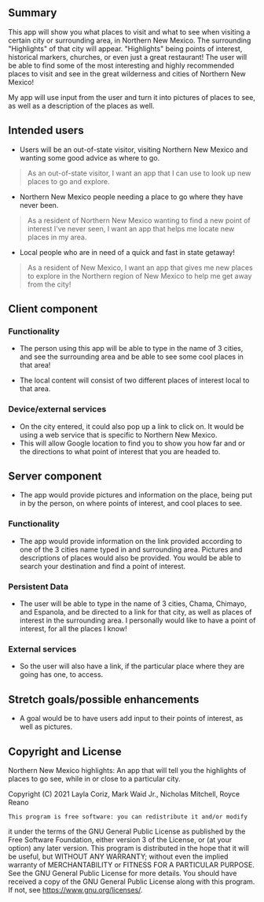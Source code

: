 ## Summary

This app will show you what places to visit and what to see when visiting a certain city or surrounding area, in Northern New Mexico.
The surrounding "Highlights" of that city will appear. "Highlights" being points of interest, historical markers, churches,
or even just a great restaurant! The user will be able to find some of the most interesting and highly recommended
places to visit and see in the great wilderness and cities of Northern New Mexico! 

My app will use input from the user and turn it into pictures of places to see, as well as a description of the places as well.


## Intended users

* Users will be an out-of-state visitor, visiting Northern New Mexico and wanting some good advice as where to go.
> As an out-of-state visitor, I want an app that I can use to look up new places to go and explore. 

* Northern New Mexico people needing a place to go where they have never been.
> As a resident of Northern New Mexico wanting to find a new point of interest I've never seen, I want an app that helps me locate new places in my area.

* Local people who are in need of a quick and fast in state getaway!
> As a resident of New Mexico, I want an app that gives me new places to explore in the Northern region of New Mexico to help me get away from the city! 




## Client component

### Functionality

* The person using this app will be able to type in the name of 3 cities, and see the surrounding area and be able to see some cool places in that area!

* The local content will consist of two different places of interest local to that area. 
    
### Device/external services

* On the city entered, it could also pop up a link to click on. It would be using a web service that is specific to Northern New Mexico. 
* This will allow Google location to find you to show you how far and or the directions to what point of interest that you are headed to.

## Server component 
* The app would provide pictures and information on the place, being put in by the person, on where points of interest, and cool places to see.


### Functionality
* The app would provide information on the link provided according to one of the 3 cities name typed in and surrounding area. Pictures and descriptions of places would also be provided. 
You would be able to search your destination and find a point of interest.


### Persistent Data
* The user will be able to type in the name of 3 cities, Chama, Chimayo, and Espanola, and be directed to a link for that city, as well as places of interest in the surrounding area.
I personally would like to have a point of interest, for all the places I know! 
### External services

* So the user will also have a link, if the particular place where they are going has one, to access.
    
## Stretch goals/possible enhancements

* A goal would be to have users add input to their points of interest, as well as pictures.


## Copyright and License

Northern New Mexico highlights: An app that will tell you the highlights of places to go see,
while in or close to a particular city.

Copyright (C) 2021  Layla Coriz, Mark Waid Jr., Nicholas Mitchell, Royce Reano

    This program is free software: you can redistribute it and/or modify
it under the terms of the GNU General Public License as published by
the Free Software Foundation, either version 3 of the License, or
(at your option) any later version.
This program is distributed in the hope that it will be useful,
but WITHOUT ANY WARRANTY; without even the implied warranty of
MERCHANTABILITY or FITNESS FOR A PARTICULAR PURPOSE.  See the
GNU General Public License for more details.
You should have received a copy of the GNU General Public License
along with this program.  If not, see <https://www.gnu.org/licenses/>.